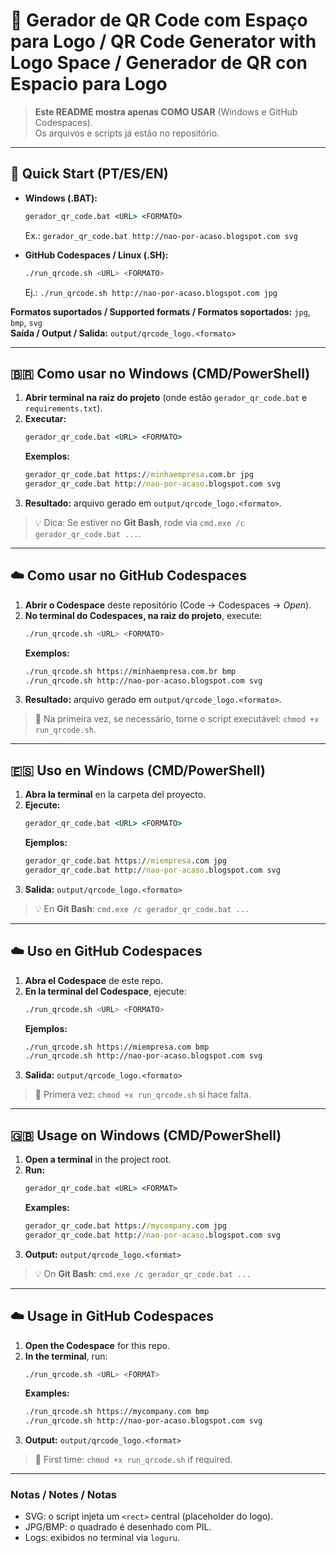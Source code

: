 
# 🧩 Gerador de QR Code com Espaço para Logo / QR Code Generator with Logo Space / Generador de QR con Espacio para Logo

> **Este README mostra apenas COMO USAR** (Windows e GitHub Codespaces).  
> Os arquivos e scripts já estão no repositório.

---

## 🚀 Quick Start (PT/ES/EN)

- **Windows (.BAT):**
  ```bat
  gerador_qr_code.bat <URL> <FORMATO>
  ```
  Ex.: `gerador_qr_code.bat http://nao-por-acaso.blogspot.com svg`

- **GitHub Codespaces / Linux (.SH):**
  ```bash
  ./run_qrcode.sh <URL> <FORMATO>
  ```
  Ej.: `./run_qrcode.sh http://nao-por-acaso.blogspot.com jpg`

**Formatos suportados / Supported formats / Formatos soportados:** `jpg`, `bmp`, `svg`  
**Saída / Output / Salida:** `output/qrcode_logo.<formato>`

---

## 🇧🇷 Como usar no Windows (CMD/PowerShell)

1) **Abrir terminal na raiz do projeto** (onde estão `gerador_qr_code.bat` e `requirements.txt`).  
2) **Executar:**
   ```bat
   gerador_qr_code.bat <URL> <FORMATO>
   ```
   **Exemplos:**
   ```bat
   gerador_qr_code.bat https://minhaempresa.com.br jpg
   gerador_qr_code.bat http://nao-por-acaso.blogspot.com svg
   ```
3) **Resultado:** arquivo gerado em `output/qrcode_logo.<formato>`.

> 💡 Dica: Se estiver no **Git Bash**, rode via `cmd.exe /c gerador_qr_code.bat ...`.

---

## ☁️ Como usar no GitHub Codespaces

1) **Abrir o Codespace** deste repositório (Code → Codespaces → *Open*).  
2) **No terminal do Codespaces, na raiz do projeto**, execute:
   ```bash
   ./run_qrcode.sh <URL> <FORMATO>
   ```
   **Exemplos:**
   ```bash
   ./run_qrcode.sh https://minhaempresa.com.br bmp
   ./run_qrcode.sh http://nao-por-acaso.blogspot.com svg
   ```
3) **Resultado:** arquivo gerado em `output/qrcode_logo.<formato>`.

> 🔐 Na primeira vez, se necessário, torne o script executável: `chmod +x run_qrcode.sh`.

---

## 🇪🇸 Uso en Windows (CMD/PowerShell)

1) **Abra la terminal** en la carpeta del proyecto.  
2) **Ejecute:**
   ```bat
   gerador_qr_code.bat <URL> <FORMATO>
   ```
   **Ejemplos:**
   ```bat
   gerador_qr_code.bat https://miempresa.com jpg
   gerador_qr_code.bat http://nao-por-acaso.blogspot.com svg
   ```
3) **Salida:** `output/qrcode_logo.<formato>`

> 💡 En **Git Bash**: `cmd.exe /c gerador_qr_code.bat ...`

---

## ☁️ Uso en GitHub Codespaces

1) **Abra el Codespace** de este repo.  
2) **En la terminal del Codespace**, ejecute:
   ```bash
   ./run_qrcode.sh <URL> <FORMATO>
   ```
   **Ejemplos:**
   ```bash
   ./run_qrcode.sh https://miempresa.com bmp
   ./run_qrcode.sh http://nao-por-acaso.blogspot.com svg
   ```
3) **Salida:** `output/qrcode_logo.<formato>`

> 🔐 Primera vez: `chmod +x run_qrcode.sh` si hace falta.

---

## 🇬🇧 Usage on Windows (CMD/PowerShell)

1) **Open a terminal** in the project root.  
2) **Run:**
   ```bat
   gerador_qr_code.bat <URL> <FORMAT>
   ```
   **Examples:**
   ```bat
   gerador_qr_code.bat https://mycompany.com jpg
   gerador_qr_code.bat http://nao-por-acaso.blogspot.com svg
   ```
3) **Output:** `output/qrcode_logo.<format>`

> 💡 On **Git Bash**: `cmd.exe /c gerador_qr_code.bat ...`

---

## ☁️ Usage in GitHub Codespaces

1) **Open the Codespace** for this repo.  
2) **In the terminal**, run:
   ```bash
   ./run_qrcode.sh <URL> <FORMAT>
   ```
   **Examples:**
   ```bash
   ./run_qrcode.sh https://mycompany.com bmp
   ./run_qrcode.sh http://nao-por-acaso.blogspot.com svg
   ```
3) **Output:** `output/qrcode_logo.<format>`

> 🔐 First time: `chmod +x run_qrcode.sh` if required.

---

### Notas / Notes / Notas
- SVG: o script injeta um `<rect>` central (placeholder do logo).  
- JPG/BMP: o quadrado é desenhado com PIL.  
- Logs: exibidos no terminal via `loguru`.

